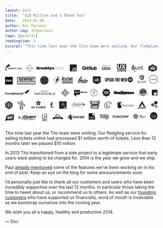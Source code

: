 ```yaml
---
layout: post
title:  "$10 Million and a Thank You"
date:   2014-01-06
author: Doc Parsons
author-img: drbparsons
tags: [general]
readingtime: 2
excerpt: "This time last year the Tito team were smiling. Our fledgling service for selling tickets online had processed $1 million worth of tickets. Less than 12 months later we passed $10 million."
---
```


<img src="/assets/images/2014-01-06-10m.png" alt="$10m" />

This time last year the Tito team were smiling. Our fledgling service for selling tickets online had processed $1 million worth of tickets. Less than 12 months later we passed $10 million.

In 2013 Tito transitioned from a side project to a legitimate service that early users were asking to be charged for. 2014 is the year we grow and we ship.

Paul [already mentioned](http://blog.tito.io/2013/12/31/tito-in-2013-a-look-back-and-a-quick-look-forward.html) some of the features we’ve been working on in his end of post. Keep an eye on the blog for some announcements soon.

I’d personally just like to thank all our customers and users who have been incredibly supportive over the last 12 months. In particular those taking the time to tweet about us, or recommend us to others. As well as our [founding customers](http://blog.tito.io/2013/08/07/introducing-our-founding-customers.html) who have supported us financially, word of mouth is invaluable as we bootstrap ourselves into the coming year.

We wish you all a happy, healthy and productive 2014.

— Doc
